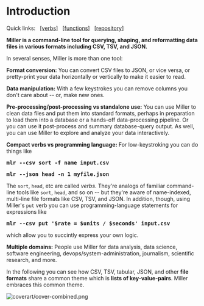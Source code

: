 <!---  PLEASE DO NOT EDIT DIRECTLY. EDIT THE .md.in FILE PLEASE. --->
# Introduction

<div>
<span class="quicklinks">
Quick links:
&nbsp;
<a href="reference-verbs/index.html">[verbs]</a>
&nbsp;
<a href="reference-dsl-builtin-functions/index.html">[functions]</a>
&nbsp;
<a href="https://github.com/johnkerl/miller">[repository]</a>
</span>
</div>

**Miller is a command-line tool for querying, shaping, and reformatting data files in various formats including CSV, TSV, and JSON.**

In several senses, Miller is more than one tool:

**Format conversion:** You can convert CSV files to JSON, or vice versa, or
pretty-print your data horizontally or vertically to make it easier to read.

**Data manipulation:** With a few keystrokes you can remove columns you don't care about -- or, make new ones.

**Pre-processing/post-processing vs standalone use:** You can use Miller to clean data files and put them into standard formats, perhaps in preparation to load them into a database or a hands-off data-processing pipeline. Or you can use it post-process and summary database-query output. As well, you can use Miller to explore and analyze your data interactively.

**Compact verbs vs programming language:** For low-keystroking you can do things like

<pre class="pre-highlight-non-pair">
<b>mlr --csv sort -f name input.csv</b>
</pre>

<pre class="pre-highlight-non-pair">
<b>mlr --json head -n 1 myfile.json</b>
</pre>

The `sort`, `head`, etc are called *verbs*. They're analogs of familiar command-line tools like `sort`, `head`, and so on -- but they're aware of name-indexed, multi-line file formats like CSV, TSV, and JSON. In addition, though, using Miller's `put` verb you can use programming-language statements for expressions like

<pre class="pre-highlight-non-pair">
<b>mlr --csv put '$rate = $units / $seconds' input.csv</b>
</pre>

which allow you to succintly express your own logic.

**Multiple domains:** People use Miller for data analysis, data science, software engineering, devops/system-administration, journalism, scientific research, and more.

In the following you can see how CSV, TSV, tabular, JSON, and other **file formats** share a common theme which is **lists of key-value-pairs**. Miller embraces this common theme.

![coverart/cover-combined.png](coverart/cover-combined.png)
